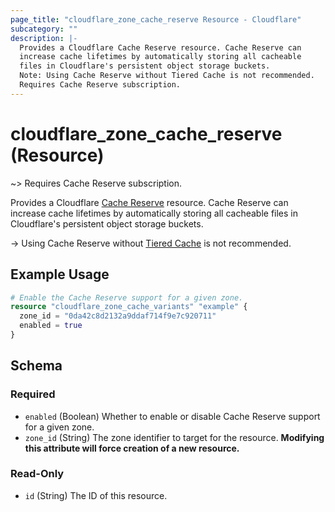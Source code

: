 ```yaml
---
page_title: "cloudflare_zone_cache_reserve Resource - Cloudflare"
subcategory: ""
description: |-
  Provides a Cloudflare Cache Reserve resource. Cache Reserve can
  increase cache lifetimes by automatically storing all cacheable
  files in Cloudflare's persistent object storage buckets.
  Note: Using Cache Reserve without Tiered Cache is not recommended.
  Requires Cache Reserve subscription.
---
```


# cloudflare_zone_cache_reserve (Resource)

~> Requires Cache Reserve subscription.

Provides a Cloudflare [Cache Reserve][cache-reserve] resource. Cache
Reserve can increase cache lifetimes by automatically storing all
cacheable files in Cloudflare's persistent object storage buckets.

-> Using Cache Reserve without [Tiered Cache][tiered-cache] is not recommended.

[cache-reserve]: https://developers.cloudflare.com/cache/advanced-configuration/cache-reserve
[tiered-cache]: https://developers.cloudflare.com/cache/how-to/tiered-cache

## Example Usage

```terraform
# Enable the Cache Reserve support for a given zone.
resource "cloudflare_zone_cache_variants" "example" {
  zone_id = "0da42c8d2132a9ddaf714f9e7c920711"
  enabled = true
}
```

<!-- schema generated by tfplugindocs -->
## Schema

### Required

- `enabled` (Boolean) Whether to enable or disable Cache Reserve support for a given zone.
- `zone_id` (String) The zone identifier to target for the resource. **Modifying this attribute will force creation of a new resource.**

### Read-Only

- `id` (String) The ID of this resource.
